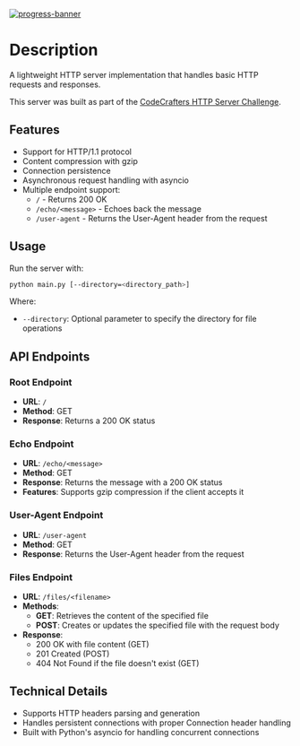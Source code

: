 [![progress-banner](https://backend.codecrafters.io/progress/http-server/a14d9049-3093-49b4-919c-8fd43b6d90e3)](https://app.codecrafters.io/users/codecrafters-bot?r=2qF)

# Description

A lightweight HTTP server implementation that handles basic HTTP requests and responses.

This server was built as part of the [CodeCrafters HTTP Server Challenge](https://codecrafters.io/challenges/http-server).

## Features

- Support for HTTP/1.1 protocol
- Content compression with gzip
- Connection persistence
- Asynchronous request handling with asyncio
- Multiple endpoint support:
  - `/` - Returns 200 OK
  - `/echo/<message>` - Echoes back the message
  - `/user-agent` - Returns the User-Agent header from the request

## Usage

Run the server with:

```bash
python main.py [--directory=<directory_path>]
```

Where:
- `--directory`: Optional parameter to specify the directory for file operations


## API Endpoints

### Root Endpoint
- **URL**: `/`
- **Method**: GET
- **Response**: Returns a 200 OK status

### Echo Endpoint
- **URL**: `/echo/<message>`
- **Method**: GET
- **Response**: Returns the message with a 200 OK status
- **Features**: Supports gzip compression if the client accepts it

### User-Agent Endpoint
- **URL**: `/user-agent`
- **Method**: GET
- **Response**: Returns the User-Agent header from the request

### Files Endpoint
- **URL**: `/files/<filename>`
- **Methods**: 
  - **GET**: Retrieves the content of the specified file
  - **POST**: Creates or updates the specified file with the request body
- **Response**: 
  - 200 OK with file content (GET)
  - 201 Created (POST)
  - 404 Not Found if the file doesn't exist (GET)

## Technical Details

- Supports HTTP headers parsing and generation
- Handles persistent connections with proper Connection header handling
- Built with Python's asyncio for handling concurrent connections